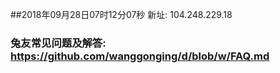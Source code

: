 ##2018年09月28日07时12分07秒 新址: 104.248.229.18
### 兔友常见问题及解答: https://github.com/wanggonging/d/blob/w/FAQ.md
